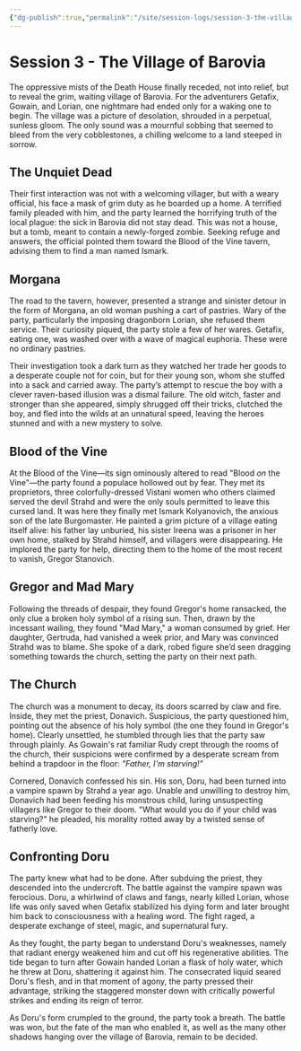 ```yaml
---
{"dg-publish":true,"permalink":"/site/session-logs/session-3-the-village-of-barovia/"}
---
```


# Session 3 - The Village of Barovia

The oppressive mists of the Death House finally receded, not into relief, but to reveal the grim, waiting village of Barovia. For the adventurers Getafix, Gowain, and Lorian, one nightmare had ended only for a waking one to begin. The village was a picture of desolation, shrouded in a perpetual, sunless gloom. The only sound was a mournful sobbing that seemed to bleed from the very cobblestones, a chilling welcome to a land steeped in sorrow.

## The Unquiet Dead

Their first interaction was not with a welcoming villager, but with a weary official, his face a mask of grim duty as he boarded up a home. A terrified family pleaded with him, and the party learned the horrifying truth of the local plague: the sick in Barovia did not stay dead. This was not a house, but a tomb, meant to contain a newly-forged zombie. Seeking refuge and answers, the official pointed them toward the Blood of the Vine tavern, advising them to find a man named Ismark.

## Morgana

The road to the tavern, however, presented a strange and sinister detour in the form of Morgana, an old woman pushing a cart of pastries. Wary of the party, particularly the imposing dragonborn Lorian, she refused them service. Their curiosity piqued, the party stole a few of her wares. Getafix, eating one, was washed over with a wave of magical euphoria. These were no ordinary pastries.

Their investigation took a dark turn as they watched her trade her goods to a desperate couple not for coin, but for their young son, whom she stuffed into a sack and carried away. The party’s attempt to rescue the boy with a clever raven-based illusion was a dismal failure. The old witch, faster and stronger than she appeared, simply shrugged off their tricks, clutched the boy, and fled into the wilds at an unnatural speed, leaving the heroes stunned and with a new mystery to solve.

## Blood of the Vine

At the Blood of the Vine—its sign ominously altered to read "Blood _on_ the Vine"—the party found a populace hollowed out by fear. They met its proprietors, three colorfully-dressed Vistani women who others claimed served the devil Strahd and were the only souls permitted to leave this cursed land. It was here they finally met Ismark Kolyanovich, the anxious son of the late Burgomaster. He painted a grim picture of a village eating itself alive: his father lay unburied, his sister Ireena was a prisoner in her own home, stalked by Strahd himself, and villagers were disappearing. He implored the party for help, directing them to the home of the most recent to vanish, Gregor Stanovich.

## Gregor and Mad Mary

Following the threads of despair, they found Gregor's home ransacked, the only clue a broken holy symbol of a rising sun. Then, drawn by the incessant wailing, they found "Mad Mary," a woman consumed by grief. Her daughter, Gertruda, had vanished a week prior, and Mary was convinced Strahd was to blame. She spoke of a dark, robed figure she’d seen dragging something towards the church, setting the party on their next path.

## The Church

The church was a monument to decay, its doors scarred by claw and fire. Inside, they met the priest, Donavich. Suspicious, the party questioned him, pointing out the absence of his holy symbol (the one they found in Gregor's home). Clearly unsettled, he stumbled through lies that the party saw through plainly. As Gowain's rat familiar Rudy crept through the rooms of the church, their suspicions were confirmed by a desperate scream from behind a trapdoor in the floor: _"Father, I'm starving!"_

Cornered, Donavich confessed his sin. His son, Doru, had been turned into a vampire spawn by Strahd a year ago. Unable and unwilling to destroy him, Donavich had been feeding his monstrous child, luring unsuspecting villagers like Gregor to their doom. "What would you do if your child was starving?" he pleaded, his morality rotted away by a twisted sense of fatherly love.

## Confronting Doru

The party knew what had to be done. After subduing the priest, they descended into the undercroft. The battle against the vampire spawn was ferocious. Doru, a whirlwind of claws and fangs, nearly killed Lorian, whose life was only saved when Getafix stabilized his dying form and later brought him back to consciousness with a healing word. The fight raged, a desperate exchange of steel, magic, and supernatural fury.

As they fought, the party began to understand Doru's weaknesses, namely that radiant energy weakened him and cut off his regenerative abilities. The tide began to turn after Gowain handed Lorian a flask of holy water, which he threw at Doru, shattering it against him. The consecrated liquid seared Doru's flesh, and in that moment of agony, the party pressed their advantage, striking the staggered monster down with critically powerful strikes and ending its reign of terror.

As Doru's form crumpled to the ground, the party took a breath. The battle was won, but the fate of the man who enabled it, as well as the many other shadows hanging over the village of Barovia, remain to be decided.